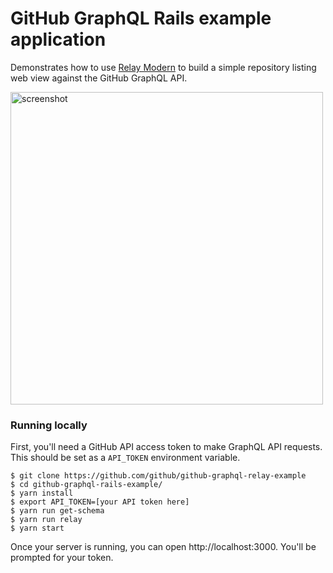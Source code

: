 # GitHub GraphQL Rails example application

Demonstrates how to use [Relay Modern](https://facebook.github.io/relay/docs/intro-to-relay-modern.html) to build a simple repository listing web view against the GitHub GraphQL API.

<img src="https://cloud.githubusercontent.com/assets/137/18425026/a9929d7a-78f0-11e6-9fd4-f478470ad10b.png" height="500" alt="screenshot">

### Running locally

First, you'll need a GitHub API access token to make GraphQL API requests. This should be set as a `API_TOKEN` environment variable.

```
$ git clone https://github.com/github/github-graphql-relay-example
$ cd github-graphql-rails-example/
$ yarn install
$ export API_TOKEN=[your API token here]
$ yarn run get-schema
$ yarn run relay
$ yarn start
```

Once your server is running, you can open http://localhost:3000. You'll be prompted for your token.
